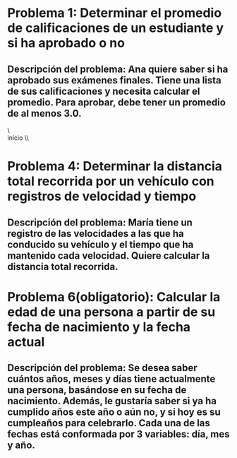 # Problema 1: Determinar el promedio de calificaciones de un estudiante y si ha aprobado o no
## Descripción del problema: Ana quiere saber si ha aprobado sus exámenes finales. Tiene una lista de sus calificaciones y necesita calcular el promedio. Para aprobar, debe tener un promedio de al menos 3.0.
\\\
inicio
\\\
# Problema 4: Determinar la distancia total recorrida por un vehículo con registros de velocidad y tiempo
## Descripción del problema: María tiene un registro de las velocidades a las que ha conducido su vehículo y el tiempo que ha mantenido cada velocidad. Quiere calcular la distancia total recorrida.


# Problema 6(obligatorio): Calcular la edad de una persona a partir de su fecha de nacimiento y la fecha actual
## Descripción del problema: Se desea saber cuántos años, meses y días tiene actualmente una persona, basándose en su fecha de nacimiento. Además, le gustaría saber si ya ha cumplido años este año o aún no, y si hoy es su cumpleaños para celebrarlo. Cada una de las fechas está conformada por 3 variables: día, mes y año.

